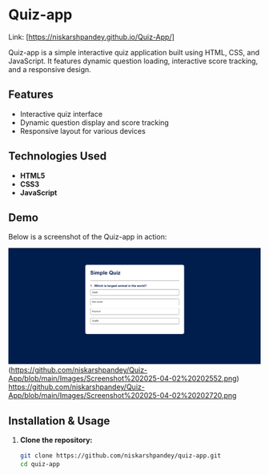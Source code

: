 # Quiz-app

Link: [https://niskarshpandey.github.io/Quiz-App/]

Quiz-app is a simple interactive quiz application built using HTML, CSS, and JavaScript. It features dynamic question loading, interactive score tracking, and a responsive design.

## Features

- Interactive quiz interface
- Dynamic question display and score tracking
- Responsive layout for various devices

## Technologies Used

- **HTML5**
- **CSS3**
- **JavaScript**

## Demo

Below is a screenshot of the Quiz-app in action:

![Quiz-app Screenshot](https://github.com/niskarshpandey/Quiz-App/blob/main/Images/Screenshot%202025-04-02%20202502.png) 
(https://github.com/niskarshpandey/Quiz-App/blob/main/Images/Screenshot%202025-04-02%20202552.png)
https://github.com/niskarshpandey/Quiz-App/blob/main/Images/Screenshot%202025-04-02%20202720.png




## Installation & Usage

1. **Clone the repository:**
   ```bash
   git clone https://github.com/niskarshpandey/quiz-app.git
   cd quiz-app
